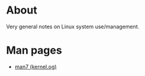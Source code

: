# About

Very general notes on Linux system use/management.

# Man pages

* [man7 (kernel.og)](https://www.kernel.org/doc/man-pages/)
